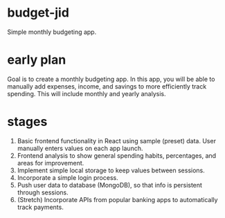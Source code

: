 # budget-jid
 Simple monthly budgeting app.

 # early plan
 Goal is to create a monthly budgeting app. In this app, you will be able to manually add expenses, income, and savings to more efficiently track spending. This will include monthly and yearly analysis.

 # stages
 1. Basic frontend functionality in React using sample (preset) data. User manually enters values on each app launch.
 2. Frontend analysis to show general spending habits, percentages, and areas for improvement.
 3. Implement simple local storage to keep values between sessions.
 4. Incorporate a simple login process.
 5. Push user data to database (MongoDB), so that info is persistent through sessions.
 6. (Stretch) Incorporate APIs from popular banking apps to automatically track payments.
